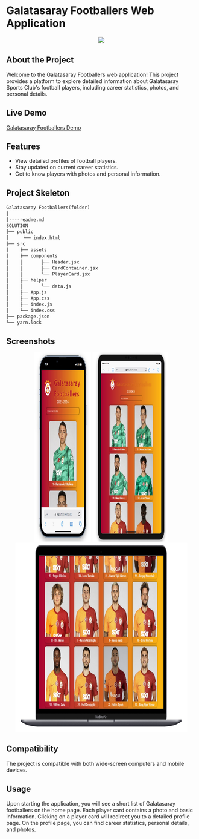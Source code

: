 # Galatasaray Footballers Web Application

<div align="center">
  <img src="./src/assets/gs.gif" />
</div>

## About the Project

Welcome to the Galatasaray Footballers web application! This project provides a platform to explore detailed information about Galatasaray Sports Club's football players, including career statistics, photos, and personal details.

## Live Demo

[Galatasaray Footballers Demo](https://galatasaray-footballers.vercel.app/)

## Features

- View detailed profiles of football players.
- Stay updated on current career statistics.
- Get to know players with photos and personal information.

## Project Skeleton

```
Galatasaray Footballers(folder)
|
|----readme.md        
SOLUTION
├── public
│     └── index.html
├── src
│    ├── assets
│    ├── components
│    │       ├── Header.jsx
│    │       ├── CardContainer.jsx
│    │       └── PlayerCard.jsx
│    ├── helper
│    │       └── data.js  
│    ├── App.js
│    ├── App.css
│    ├── index.js
│    └── index.css
├── package.json
└── yarn.lock
```

## Screenshots

<div align="center">
  <img src="./src/assets/Screenshot_1.jpg"  width="30%" height="500" />
  <img src="./src/assets/Screenshot_2.jpg"  width="40%" height="500" />
  <img src="./src/assets/Screenshot_3.jpg"  width="90.5%" height="500" />
</div>

## Compatibility

The project is compatible with both wide-screen computers and mobile devices.

## Usage

Upon starting the application, you will see a short list of Galatasaray footballers on the home page. Each player card contains a photo and basic information. Clicking on a player card will redirect you to a detailed profile page. On the profile page, you can find career statistics, personal details, and photos.
